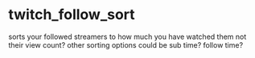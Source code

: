 # twitch_follow_sort
sorts your followed streamers to how much you have watched them not their view count? other sorting options could be sub time? follow time?
